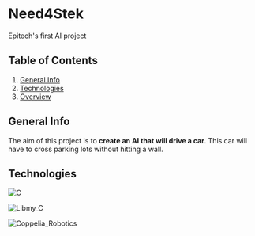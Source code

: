 # Need4Stek

Epitech's first AI project

## Table of Contents

1. [General Info](#general-info)
2. [Technologies](#technologies)
3. [Overview](#Overview)

## General Info

The aim of this project is to **create an AI that will drive a car**. This car will have to cross parking lots without hitting a wall.

## Technologies


![C](https://img.shields.io/badge/Language_C-Dvaking?style=for-the-badge&color=blue&link=https%3A%2F%2Ffr.wikipedia.org%2Fwiki%2FC_(langage))


![Libmy_C](https://img.shields.io/badge/Libmy_C-Dvaking?style=for-the-badge&color=red&link=https%3A%2F%2Fgithub.com%2FDvaking%2FLibrary%2Ftree%2Fmain%2FLib_C)

![Coppelia_Robotics](https://img.shields.io/badge/Coppelia_Robotics-Dvaking?style=for-the-badge&color=orange&link=https%3A%2F%2Fwww.coppeliarobotics.com%2F)
